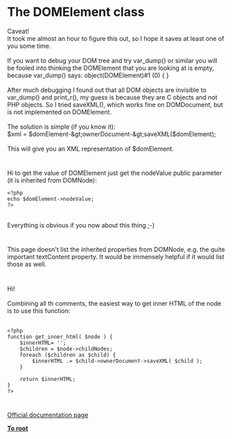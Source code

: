 # The DOMElement class



Caveat!<br>It took me almost an hour to figure this out, so I hope it saves at least one of you some time.<br><br>If you want to debug your DOM tree and try var_dump() or similar you will be fooled into thinking the DOMElement that you are looking at is empty, because var_dump() says: object(DOMElement)#1 (0) { } <br><br>After much debugging I found out that all DOM objects are invisible to var_dump() and print_r(), my guess is because they are C objects and not PHP objects. So I tried saveXML(), which works fine on DOMDocument, but is not implemented on DOMElement.<br><br>The solution is simple (if you know it):<br>$xml = $domElement-&gt;ownerDocument-&gt;saveXML($domElement);<br><br>This will give you an XML representation of $domElement.  

#

Hi to get the value of DOMElement just get the nodeValue public parameter (it is inherited from DOMNode):<br>

```
<?php 
echo $domElement->nodeValue; 
?>
```
<br>Everything is obvious if you now about this thing ;-)  

#

This page doesn&apos;t list the inherited properties from DOMNode, e.g. the quite important textContent property. It would be immensely helpful if it would list those as well.  

#

Hi!<br><br>Combining all th comments, the easiest way to get inner HTML of the node is to use this function:<br><br>

```
<?php
function get_inner_html( $node ) {
    $innerHTML= '';
    $children = $node->childNodes;
    foreach ($children as $child) {
        $innerHTML .= $child->ownerDocument->saveXML( $child );
    }

    return $innerHTML;
}
?>
```
  

#

[Official documentation page](https://www.php.net/manual/en/class.domelement.php)

**[To root](/README.md)**